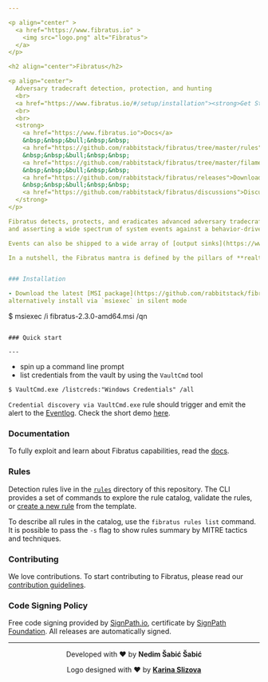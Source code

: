 ```yaml
---

<p align="center" >
  <a href="https://www.fibratus.io" >
    <img src="logo.png" alt="Fibratus">
  </a>
</p>

<h2 align="center">Fibratus</h2>

<p align="center">
  Adversary tradecraft detection, protection, and hunting
  <br>
  <a href="https://www.fibratus.io/#/setup/installation"><strong>Get Started »</strong></a>
  <br>
  <br>
  <strong>
    <a href="https://www.fibratus.io">Docs</a>
    &nbsp;&nbsp;&bull;&nbsp;&nbsp;
    <a href="https://github.com/rabbitstack/fibratus/tree/master/rules">Rules</a>
    &nbsp;&nbsp;&bull;&nbsp;&nbsp;
    <a href="https://github.com/rabbitstack/fibratus/tree/master/filaments">Filaments</a>
    &nbsp;&nbsp;&bull;&nbsp;&nbsp;
    <a href="https://github.com/rabbitstack/fibratus/releases">Download</a>
    &nbsp;&nbsp;&bull;&nbsp;&nbsp;
    <a href="https://github.com/rabbitstack/fibratus/discussions">Discussions</a>
  </strong>
</p>

Fibratus detects, protects, and eradicates advanced adversary tradecraft by scrutinizing
and asserting a wide spectrum of system events against a behavior-driven [rule engine](https://www.fibratus.io/#/filters/rules) and [YARA](https://www.fibratus.io/#/yara/introduction) memory scanner.

Events can also be shipped to a wide array of [output sinks](https://www.fibratus.io/#/outputs/introduction) or dumped to [capture](https://www.fibratus.io/#/captures/introduction) files for local inspection and forensics analysis. You can use [filaments](https://www.fibratus.io/#/filaments/introduction) to extend Fibratus with your own arsenal of tools and so leverage the power of the Python ecosystem. 

In a nutshell, the Fibratus mantra is defined by the pillars of **realtime behavior detection**, **memory scanning**, and **forensics** capabilities.


### Installation

- Download the latest [MSI package](https://github.com/rabbitstack/fibratus/releases) and follow the [UI](https://www.fibratus.io/#/setup/installation) wizard or
alternatively install via `msiexec` in silent mode

```
$ msiexec /i fibratus-2.3.0-amd64.msi /qn
```

### Quick start

---
```


- spin up a command line prompt
- list credentials from the vault by using the `VaultCmd` tool

```
$ VaultCmd.exe /listcreds:"Windows Credentials" /all
```

`Credential discovery via VaultCmd.exe` rule should trigger and emit the alert to the [Eventlog](https://www.fibratus.io/#/alerts/senders/eventlog). Check the short demo [here](https://www.fibratus.io/#/alerts/senders/images/eventlog.gif).

### Documentation

To fully exploit and learn about Fibratus capabilities, read the [docs](https://www.fibratus.io).

### Rules

Detection rules live in the [`rules`](/rules) directory of this repository. The CLI provides a set of
commands to explore the rule catalog, validate the rules, or [create a new rule](https://github.com/rabbitstack/fibratus/tree/master/rules#structure) from the template.

To describe all rules in the catalog, use the `fibratus rules list` command. It is possible to pass the
`-s` flag to show rules summary by MITRE tactics and techniques.

### Contributing

We love contributions. To start contributing to Fibratus, please read our [contribution guidelines](https://github.com/rabbitstack/fibratus/blob/master/CONTRIBUTING.md).

### Code Signing Policy

Free code signing provided by [SignPath.io], certificate by
[SignPath Foundation]. All releases are automatically signed.

[SignPath.io]: https://signpath.io
[SignPath Foundation]: https://signpath.org

---

<p align="center">
  Developed with ❤️ by <strong>Nedim Šabić Šabić</strong>
</p>
<p align="center">
  Logo designed with ❤️ by <strong><a name="logo" target="_blank" href="https://github.com/karinkasweet/">Karina Slizova</a></strong>
</p>
